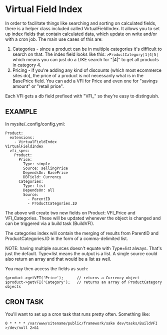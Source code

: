 Virtual Field Index
===================

In order to facilitate things like searching and sorting on calculated fields,
there is a helper class included called VirtualFieldIndex. It allows you
to set up index fields that contain calculated data, which update on write
and/or with a cron job. The main use cases of this are:

1. Categories - since a product can be in multiple categories it's difficult
   to search on that. The index field looks like this: `>ProductCategory|1|4|5|`
   which means you can just do a LIKE search for "|4|" to get all products
   in category 4.
2. Pricing - if you're adding any kind of discounts (which most ecommerce sites
   do), the price of a product is not necessarily what is in the BasePrice field.
   You can add a VFI for Price and even one for "savings amount" or "retail price".

Each VFI gets a db field prefixed with "VFI_" so they're easy to distinguish.


EXAMPLE
-------
In mysite/_config/config.yml:

```
Product:
  extensions:
    - VirtualFieldIndex
VirtualFieldIndex
  vfi_spec:
    Product:
      Price:
        Type: simple
        Source: sellingPrice
        DependsOn: BasePrice
        DBField: Currency
      Categories:
        Type: list
        DependsOn: all
        Source:
          - ParentID
          - ProductCategories.ID
```

The above will create two new fields on Product: VFI_Price and VFI_Categories.
These will be updated whenever the object is changed and can be triggered via
a build task (BuildVFI).

The categories index will contain the merging of results from ParentID and
ProductCategories.ID in the form of a comma-delimited list.

NOTE: having multiple sources doesn't equate with Type=list always. That's
just the default. Type=list means the output is a list. A single source could
also return an array and that would be a list as well.

You may then access the fields as such:

```
$product->getVFI('Price');      // returns a Currency object
$product->getVFI('Category');   // returns an array of ProductCategory objects
```


CRON TASK
---------
You'll want to set up a cron task that runs pretty often. Something like:

```
0 * * * * /var/www/sitename/public/framework/sake dev/tasks/BuildVFI >/dev/null 2>&1
```
